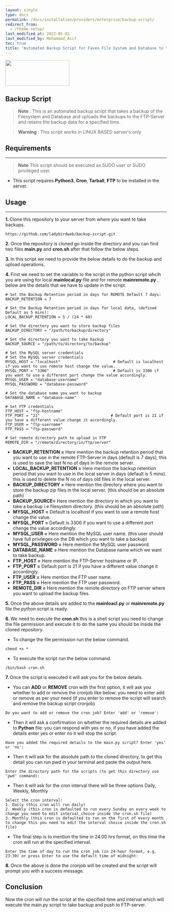 ```yaml
---
layout: single
type: docs
permalink: /docs/installation/providers/enterprise/backup-script/
redirect_from:
  - /theme-setup/
last_modified_at: 2023-05-03
last_modified_by: Mohammad_Asif
toc: true
title: "Automated Backup Script for Faveo File System and Database to the FTP-Server"
---
```


<img src="https://www.faveohelpdesk.com/wp-content/uploads/2022/10/faveo-logo-1.png" alt="" style=" width:200px ; height:80px ">

## Backup Script


> **Note** : 
> This is an automated backup script that takes a backup of the Filesystem and Database and uploads the backups to the FTP-Server and retains the backup data for a specified time.

> **Warning** : 
> This script works in LINUX BASED server's only

## Requirements 
---
> **Note**
> This script should be executed as SUDO user or SUDO privileged user.

-   This script requires **Python3**, **Cron**, **Tarball**, **FTP** to be installed in the server.

## Usage
---


<b>1. </b> Clone this repository to your server from where you want to take backups.

```
https://github.com/ladybirdweb/backup-script.git
```

<b>2. </b> Once the repository is cloned go inside the directory and you can find two files **main.py** and **cron.sh** after that follow the below steps.

<b>3. </b> In this script we need to provide the below details to do the backup and upload operations.

<b>4. </b> First we need to set the variable to the script in the python script whcih you are using for local **mainlocal.py** file and for remote **mainremote.py** , below are the details that we have to update in the script.

```
# Set the Backup Retention period in days for REMOTE Default 7 days:
BACKUP_RETENTION = 7

# Set the Backup Retention period in days for local data, (defined Default as 5 mins):
LOCAL_BACKUP_RETENTION = 5 / (24 * 60)

# Set the directory you want to store backup files
BACKUP_DIRECTORY = "/path/to/backup/directory"

# Set the directory you want to take backup
BACKUP_SOURCE = "/path/to/directory/to/backup"

# Set the MySQL server credentials
# Set the MySQL server credentials
MYSQL_HOST = "localhost"                       # Default is localhost if you want to use remote host change the value.
MYSQL_PORT = "3306"                            # Default is 3306 if you want to use a different port change the value accordingly.
MYSQL_USER = "database-username"
MYSQL_PASSWORD = "database-password"

# Set the database name you want to backup
DATABASE_NAME = "database-name"

# Set FTP credentials
FTP_HOST = "ftp-hostname"
FTP_PORT = "21"                               # Default port is 21 if you have a different value change it accordingly.
FTP_USER = "ftp-username"
FTP_PASS = "ftp-password"

# Set remote directory path to upload in FTP
REMOTE_DIR = "/remote/directory/in/ftp/server"
```


-  **BACKUP_RETENTION =** Here mention the backup retention period that you want to use in the remote FTP-Server in days (default is 7 days), this is used to save the last N no of days in the remote server.
- **LOCAL_BACKUP_RETENTION =** Here mention the backup retention period that you want to use in the local server in days (default is 5 mins). this is used to delete the N no of days old files in the local server.
- **BACKUP_DIRECTORY =** Here mention the directory where you want to store the backup zip files in the local server. (this should be an absolute path)
- **BACKUP_SOURCE=** Here mention the directory in which you want to take a backup i.e filesystem directory. (this should be an absolute path)
- **MYSQL_HOST =** Default is localhost if you want to use a remote host change the value.
- **MYSQL_PORT =** Default is 3306 if you want to use a different port change the value accordingly.
- **MYSQL_USER =** Here mention the MySQL user name. (this user should have full privileges on the DB which you want to take a backup)
- **MYSQL_PASSWORD =** Here mention the MySQL user password. 
- **DATABASE_NAME =** Here mention the Database name which we want to take backup.
- **FTP_HOST =** Here mention the FTP-Server hostname or IP.
- **FTP_PORT =** Default port is 21 if you have a different value change it accordingly.
- **FTP_USER =** Here mention the FTP user name.
- **FTP_PASS =** Here mention the FTP user password.
- **REMOTE_DIR =** Here mention the remote directory on FTP server where you want to upload the backup files.



<b>5. </b> Once the above details are added to the **mainloacl.py** or **mainremote.py** file the python script is ready.

<b>6. </b> We need to execute the **cron.sh** this is a shell script you need to change the file permission and execute it to do the same you should be inside the cloned repository.

- To change the file permission run the below command.

```
chmod +x *
```

- To execute the script run the below command.

```
/bin/bash cron.sh
```


<b>7. </b> Once the script is executed it will ask you for the below details.

- You can **ADD** or **REMOVE** cron with the first option, it will ask you whether to add or remove the cronjob like below: you need to enter add or remove as per your need (if you enter to remove the script will search and remove the backup script cronjob)

```
Do you want to add or remove the cron job? Enter 'add' or 'remove':
```

- Then it will ask a confirmation on whether the required details are added to **Python** file: you can respond with yes or no, if you have added the details enter yes or enter no it will stop the script.

```
Have you added the required details to the main.py script? Enter 'yes' or 'no':
```

- Then it will ask for the absolute path to the cloned directory, to get this detail you can run pwd in your terminal and paste the output here.

```
Enter the directory path for the scripts (to get this directory use 'pwd' command):
```

- Then it will ask for the cron interval there will be three options Daily, Weekly, Monthly 

```
Select the cron interval:
1. Daily (this cron will run daily)
2. Weekly (this cron is defaulted to run every Sunday on every week to change you need to edit interval_choice inside the cron.sh file)
3. Monthly (this cron is defaulted to run on the first of every month to change this you need to edit the interval choice inside the cron.sh file)
```

- The final step is to mention the time in 24.00 hrs format, on this time the cron will run at the specified interval.

```
Enter the time of day to run the cron job (in 24-hour format, e.g. 23:30) or press Enter to use the default time of midnight:
```


<b>8. </b> Once the above is done the cronjob will be created and the script will prompt you with a success message.

## Conclusion

Now the cron will run the script at the specified time and interval which will execute the main.py script to take backup and push to FTP-server.


